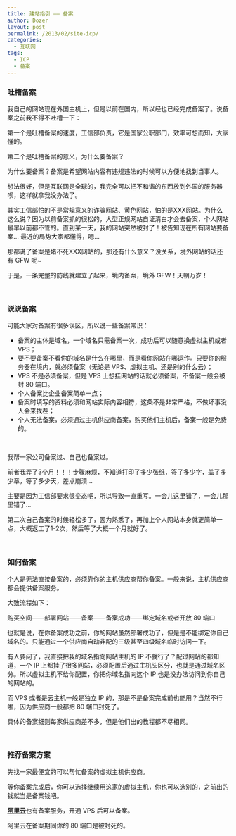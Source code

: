 ```yaml
---
title: 建站指引 —— 备案
author: Dozer
layout: post
permalink: /2013/02/site-icp/
categories:
  - 互联网
tags:
  - ICP
  - 备案
---
```


### <span id="i">吐槽备案</span>

我自己的网站现在外国主机上，但是以前在国内，所以经也已经完成备案了。说备案之前我不得不吐槽一下：

第一个是吐槽备案的速度，工信部负责，它是国家公职部门，效率可想而知，大家懂的。

第二个是吐槽备案的意义，为什么要备案？

为什么要备案？备案是希望网站内容有违规违法的时候可以方便地找到当事人。

想法很好，但是互联网是全球的，我完全可以把不和谐的东西放到外国的服务器呗，这样就拿我没办法了。

其实工信部怕的不是常规意义的诈骗网站、黄色网站，怕的是XXX网站。为什么这么说？因为以前备案抓的很松的，大型正规网站自证清白才会去备案，个人网站最早以前都不管的。直到某一天，我的网站突然被封了！被告知现在所有网站要备案… 最近的局势大家都懂得，嗯…

那都说了备案是堵不死XXX网站的，那还有什么意义？没关系，境外网站的话还有 GFW 呢~

于是，一条完整的防线就建立了起来，境内备案，境外 GFW！天朝万岁！

<!--more-->

&nbsp;

### <span id="i-2">说说备案</span>

可能大家对备案有很多误区，所以说一些备案常识：

*   备案的主体是域名，一个域名只需备案一次，成功后可以随意换虚拟主机或者 VPS；
*   要不要备案不看你的域名是什么在哪里，而是看你网站在哪运作。只要你的服务器在境内，就必须备案（无论是 VPS、虚拟主机、还是别的什么云）；
*   VPS 不是必须备案，但是 VPS 上想挂网站的话就必须备案，不备案一般会被封 80 端口。
*   个人备案比企业备案简单一点；
*   备案时填写的资料必须和网站实际内容相符，这条不是非常严格，不做坏事没人会来找茬；
*   个人无法备案，必须通过主机供应商备案，购买他们主机后，备案一般是免费的。

&nbsp;

我帮一家公司备案过、自己也备案过。

前者我弄了3个月！！！步骤麻烦，不知道打印了多少张纸，签了多少字，盖了多少章，等了多少天，差点崩溃…

主要是因为工信部要求很变态吧，所以导致一直重写。一会儿这里错了，一会儿那里错了…

第二次自己备案的时候轻松多了，因为熟悉了，再加上个人网站本身就更简单一点，大概返工了1-2次，然后等了大概一个月就好了。

&nbsp;

### <span id="i-3">如何备案</span>

个人是无法直接备案的，必须靠你的主机供应商帮你备案。一般来说，主机供应商都会提供备案服务。

大致流程如下：

购买空间——部署网站——备案——备案成功——绑定域名或者开放 80 端口

也就是说，在你备案成功之前，你的网站虽然部署成功了，但是是不能绑定你自己域名的。只能通过一个供应商自动非配的三级甚至四级域名临时访问一下。

有人要问了，我直接把我的域名指向网站主机的 IP 不就行了？配过网站的都知道，一个 IP 上都挂了很多网站，必须配置后通过主机头区分，也就是通过域名区分。所以虚拟主机不给你配置，你把你域名指向这个 IP 也是没办法访问到你自己的网站的。

而 VPS 或者是云主机一般是独立 IP 的，那是不是备案完成前也能用？当然不行啦，因为供应商一般都把 80 端口封死了。

具体的备案细则每家供应商差不多，但是他们出的教程都不尽相同。

&nbsp;

### <span id="i-4">推荐备案方案</span>

先找一家最便宜的可以帮忙备案的虚拟主机供应商。

等你备案完成后，你可以选择继续用这家的虚拟主机，你也可以选别的，之前出的钱就当是备案钱吧。

<a href="http://www.aliyun.com/" target="_blank"><strong>阿里云</strong></a>也有备案服务，开通 VPS 后可以备案。

阿里云在备案期间你的 80 端口是被封死的。
